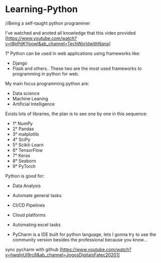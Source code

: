 # Learning-Python
//Being a self-taught python programmer

I've watched and anoted all knowledge that this video provided [https://www.youtube.com/watch?v=t8pPdKYpowI&ab_channel=TechWorldwithNana]

1° Python can be used in web applications using frameworks like:
 - Django
 - Flask
 and others.. These two are the most used frameworks to programming in python for web.

 My main focus programming python are:
 - Data science
 - Machine Leaning
 - Artificial Intelligence

 Exists lots of libraries, the plan is to see one by one in this sequence:
 - 1° NumPy
 - 2° Pandas
 - 3° matplotlib
 - 4° SciPy
 - 5° Scikit-Learn
 - 6° TensorFlow
 - 7° Keras
 - 8° Seaborn
 - 9° PyTorch

 Python is good for:
 - Data Analysis
 - Automate general tasks
 - CI/CD Pipelines
 - Cloud platforms
 - Automating excel tasks
 
 - PyCharm is a IDE built for python language, lets I gonna try to use the community version besides the professional because you know...

 sync pycharm with github [https://www.youtube.com/watch?v=hwqInUI9rc8&ab_channel=JogosDigitaisFatec20201]
 
